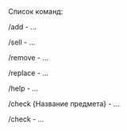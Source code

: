 Список команд:

/add - ...

/sell - ...

/remove - ...

/replace - ...

/help - ...

/check {Название предмета} - ...

/check - ...
